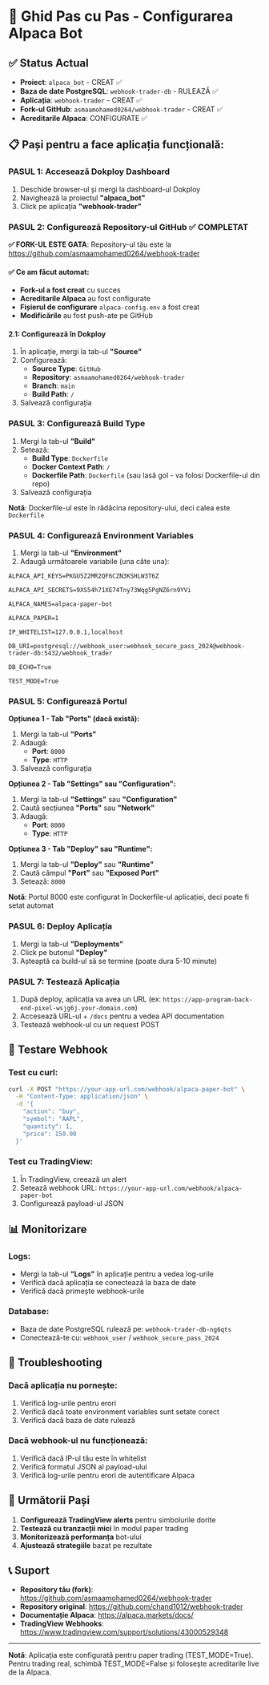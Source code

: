 # 🚀 Ghid Pas cu Pas - Configurarea Alpaca Bot

## ✅ Status Actual
- **Proiect**: `alpaca_bot` - CREAT ✅
- **Baza de date PostgreSQL**: `webhook-trader-db` - RULEAZĂ ✅
- **Aplicația**: `webhook-trader` - CREAT ✅
- **Fork-ul GitHub**: `asmaamohamed0264/webhook-trader` - CREAT ✅
- **Acreditarile Alpaca**: CONFIGURATE ✅

## 📋 Pași pentru a face aplicația funcțională:

### PASUL 1: Accesează Dokploy Dashboard
1. Deschide browser-ul și mergi la dashboard-ul Dokploy
2. Navighează la proiectul **"alpaca_bot"**
3. Click pe aplicația **"webhook-trader"**

### PASUL 2: Configurează Repository-ul GitHub ✅ COMPLETAT
**✅ FORK-UL ESTE GATA**: Repository-ul tău este la https://github.com/asmaamohamed0264/webhook-trader

#### ✅ Ce am făcut automat:
- **Fork-ul a fost creat** cu succes
- **Acreditarile Alpaca** au fost configurate
- **Fișierul de configurare** `alpaca-config.env` a fost creat
- **Modificările** au fost push-ate pe GitHub

#### 2.1: Configurează în Dokploy
1. În aplicație, mergi la tab-ul **"Source"**
2. Configurează:
   - **Source Type**: `GitHub`
   - **Repository**: `asmaamohamed0264/webhook-trader`
   - **Branch**: `main`
   - **Build Path**: `/`
3. Salvează configurația

### PASUL 3: Configurează Build Type
1. Mergi la tab-ul **"Build"**
2. Setează:
   - **Build Type**: `Dockerfile`
   - **Docker Context Path**: `/`
   - **Dockerfile Path**: `Dockerfile` (sau lasă gol - va folosi Dockerfile-ul din repo)
3. Salvează configurația

**Notă**: Dockerfile-ul este în rădăcina repository-ului, deci calea este `Dockerfile`

### PASUL 4: Configurează Environment Variables
1. Mergi la tab-ul **"Environment"**
2. Adaugă următoarele variabile (una câte una):

```
ALPACA_API_KEYS=PKGU5Z2MR2QF6CZN3KSHLW3T6Z
```

```
ALPACA_API_SECRETS=9XS54h71XE74Tny73Wqg5PgNZ6rn9YVi
```

```
ALPACA_NAMES=alpaca-paper-bot
```

```
ALPACA_PAPER=1
```

```
IP_WHITELIST=127.0.0.1,localhost
```

```
DB_URI=postgresql://webhook_user:webhook_secure_pass_2024@webhook-trader-db:5432/webhook_trader
```

```
DB_ECHO=True
```

```
TEST_MODE=True
```

### PASUL 5: Configurează Portul
**Opțiunea 1 - Tab "Ports" (dacă există):**
1. Mergi la tab-ul **"Ports"**
2. Adaugă:
   - **Port**: `8000`
   - **Type**: `HTTP`
3. Salvează configurația

**Opțiunea 2 - Tab "Settings" sau "Configuration":**
1. Mergi la tab-ul **"Settings"** sau **"Configuration"**
2. Caută secțiunea **"Ports"** sau **"Network"**
3. Adaugă:
   - **Port**: `8000`
   - **Type**: `HTTP`

**Opțiunea 3 - Tab "Deploy" sau "Runtime":**
1. Mergi la tab-ul **"Deploy"** sau **"Runtime"**
2. Caută câmpul **"Port"** sau **"Exposed Port"**
3. Setează: `8000`

**Notă**: Portul 8000 este configurat în Dockerfile-ul aplicației, deci poate fi setat automat

### PASUL 6: Deploy Aplicația
1. Mergi la tab-ul **"Deployments"**
2. Click pe butonul **"Deploy"**
3. Așteaptă ca build-ul să se termine (poate dura 5-10 minute)

### PASUL 7: Testează Aplicația
1. După deploy, aplicația va avea un URL (ex: `https://app-program-back-end-pixel-wsjg6j.your-domain.com`)
2. Accesează URL-ul + `/docs` pentru a vedea API documentation
3. Testează webhook-ul cu un request POST

## 🧪 Testare Webhook

### Test cu curl:
```bash
curl -X POST "https://your-app-url.com/webhook/alpaca-paper-bot" \
  -H "Content-Type: application/json" \
  -d '{
    "action": "buy",
    "symbol": "AAPL",
    "quantity": 1,
    "price": 150.00
  }'
```

### Test cu TradingView:
1. În TradingView, creează un alert
2. Setează webhook URL: `https://your-app-url.com/webhook/alpaca-paper-bot`
3. Configurează payload-ul JSON

## 📊 Monitorizare

### Logs:
- Mergi la tab-ul **"Logs"** în aplicație pentru a vedea log-urile
- Verifică dacă aplicația se conectează la baza de date
- Verifică dacă primește webhook-urile

### Database:
- Baza de date PostgreSQL rulează pe: `webhook-trader-db-ng6qts`
- Conectează-te cu: `webhook_user` / `webhook_secure_pass_2024`

## 🔧 Troubleshooting

### Dacă aplicația nu pornește:
1. Verifică log-urile pentru erori
2. Verifică dacă toate environment variables sunt setate corect
3. Verifică dacă baza de date rulează

### Dacă webhook-ul nu funcționează:
1. Verifică dacă IP-ul tău este în whitelist
2. Verifică formatul JSON al payload-ului
3. Verifică log-urile pentru erori de autentificare Alpaca

## 🎯 Următorii Pași

1. **Configurează TradingView alerts** pentru simbolurile dorite
2. **Testează cu tranzacții mici** în modul paper trading
3. **Monitorizează performanța** bot-ului
4. **Ajustează strategiile** bazat pe rezultate

## 📞 Suport

- **Repository tău (fork)**: https://github.com/asmaamohamed0264/webhook-trader
- **Repository original**: https://github.com/chand1012/webhook-trader
- **Documentație Alpaca**: https://alpaca.markets/docs/
- **TradingView Webhooks**: https://www.tradingview.com/support/solutions/43000529348

---

**Notă**: Aplicația este configurată pentru paper trading (TEST_MODE=True). Pentru trading real, schimbă TEST_MODE=False și folosește acreditarile live de la Alpaca.
